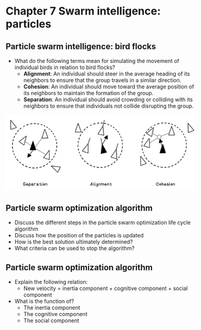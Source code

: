# Chapter 7 Swarm intelligence: particles

## Particle swarm intelligence: bird flocks
* What do the following terms mean for simulating the movement of individual birds in relation to bird flocks?
    - <b>Alignment</b>:
    An individual should steer in the average heading of its neighbors to ensure that the group travels in a similar direction.
    - <b>Cohesion</b>:
    An individual should move toward the average position of its neighbors to maintain the formation of the group.
    - <b>Separation</b>:
    An individual should avoid crowding or colliding with its neighbors to ensure that individuals not collide disrupting the group.

![ExapleRelations](image-19.png)

## Particle swarm optimization algorithm
* Discuss the different steps in the particle swarm optimization life cycle algorithm
* Discuss how the position of the particles is updated
* How is the best solution ultimately determined?
* What criteria can be used to stop the algorithm?

## Particle swarm optimization algorithm
* Explain the following relation:
    * New velocity = inertia component + cognitive component + social component
* What is the function of?
    * The inertia component
    * The cognitive component
    * The social component